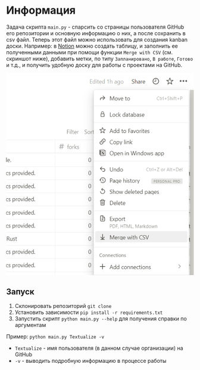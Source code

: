 
# Информация

Задача скрипта `main.py` - спарсить со страницы пользователя GitHub его репозитории и основную информацию о них, а после сохранить в csv файл. Теперь этот файл можно использовать для создания kanban доски. Например: в [Notion](https://www.notion.so/) можно создать таблицу, и заполнить ее полученными данными при помощи функции `Merge with CSV` (см. скриншот ниже), добавить метки, по типу `Запланировано`, `В работе`, `Готово` и т.д., и получить удобную доску для работы с проектами на GitHub.

![alt text](image.png "Title")

## Запуск

1. Склонировать репозиторий `git clone`
2. Установить зависимости `pip install -r requirements.txt`
3. Запустить скрипт `python main.py --help` для получения справки по аргументам

Пример: `python main.py Textualize -v`

- `Textualize` - имя пользователя (в данном случае организации) на GitHub
- `-v` - выводить подробную информацию в процессе работы
